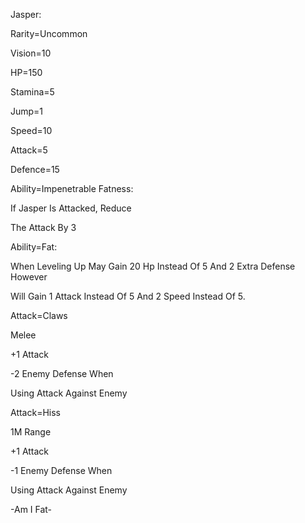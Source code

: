 Jasper:

Rarity=Uncommon

Vision=10

HP=150

Stamina=5

Jump=1

Speed=10

Attack=5

Defence=15

Ability=Impenetrable Fatness:

If Jasper Is Attacked, Reduce 

The Attack By 3

Ability=Fat:

When Leveling Up May Gain 20 Hp Instead Of 5 And 2 Extra Defense However

Will Gain 1 Attack Instead Of 5 And 2 Speed Instead Of 5.

Attack=Claws

Melee

+1 Attack

-2 Enemy Defense When 

Using Attack Against Enemy

Attack=Hiss

1M Range

+1 Attack

-1 Enemy Defense When

Using Attack Against Enemy

-Am I Fat-
